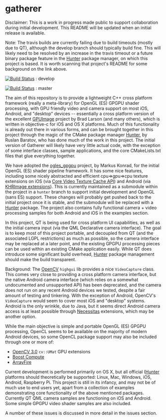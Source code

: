 # gatherer

Disclaimer: This is a work in progress made public to support collaboration during initial development.  This README will be updated when an initial release is available.

Note: The travis builds are currently failing due to build timeouts (mostly due to QT), although the develop branch should typically build fine.  This will likely need to be resolved by an increase in the travis timeout or a future binary package feature in the [Hunter](https://github.com/ruslo/hunter) package manager, on which this project is based.  It is worth scanning that project's README for some background on the link above.

[![Build Status](https://travis-ci.org/headupinclouds/gatherer.svg?branch=develop)](https://travis-ci.org/headupinclouds/gatherer) : develop

[![Build Status](https://travis-ci.org/headupinclouds/gatherer.svg?branch=master)](https://travis-ci.org/headupinclouds/gatherer) : master

The aim of this repository is to provide a lightweight C++ cross platform framework (really a meta-library) for OpenGL (ES) GPGPU shader processing, with GPU friendly video and camera support on most iOS, Android, and "desktop" devices -- essentially a cross platform version of the excellent [GPUImage](https://github.com/BradLarson/GPUImage) project by Brad Larson (and many others), which is written in objective-c for iOS and OS X platforms.  Much of this functionality is already out there in various forms, and can be brought together in this project through the magic of the CMake package manager [Hunter](https://github.com/ruslo/hunter), by Ruslan Baratov, who has done much of the work in this project.  The initial version of Gatherer will likely have very little actual code, with the exception of some interface classes, sample applications, and the core CMakeLists.txt files that glue everything together.

We have adopted the [ogles_gpgpu](https://github.com/internaut/ogles_gpgpu) project, by Markus Konrad, for the initial OpenGL (ES) shader pipeline framework.  It has some nice features, including some nicely abstracted and efficient cpu=>gpu=>cpu texture extensions on iOS (via [Core Video Texture Cache API](http://allmybrain.com/2011/12/08/rendering-to-a-texture-with-ios-5-texture-cache-api/)) and Android (via [KHRImage extensions](http://snorp.net/2011/12/16/android-direct-texture.html)).  This is currently maintained as a submodule within the project in a `hunter` branch to support initial development and OpenGL (sans ES) support.  These changes will probably get pushed back to the initial project once it is stable, and the submodule will be replaced with a [Hunter](https://github.com/ruslo/hunter) package.  The project also contains fully functional camera + video processing samples for both Android and iOS in the examples section.  

In this project, QT is being used for cross platform UI capabilities, as well as the initial camera input (via the QML Declarative camera interface).  The goal is to keep most of this project portable, and decoupled from QT (and the associated LGPL restrictions) as much as possible, so the camera interface may be replaced at a later point, and the existing GPGPU processing pieces can be used within an existing CMake application easily.  While QT does introduce some significant build overhead, [Hunter](https://github.com/ruslo/hunter) package management should make the build transparent.

Background: The [OpenCV](https://github.com/Itseez/opencv) `highgui` lib provides a nice `VideoCapture` class.  This comes very close to providing a cross platform camera interface, but the native Android camera interface (which relies on a somewhat undocumented and unsupported API) has been deprecated, and the camera does not run on any recent Android devices we tested, despite a fair amount of testing and tinkering.  With the exception of Android, OpenCV's `VideoCapture` would seem to cover most iOS and "desktop" systems.  Android is the only wrinkle, due to Java, but it seems direct Android camera access is at least possible through [Necessitas](https://necessitas.kde.org) extensions, which may be another option.

While the main objective is simple and portable OpenGL (ES) GPGPU processing, OpenCL seems to be available on the majority of modern Android devices, so some OpenCL package support may also be included through one or more of:

* [OpenCV 3.0](https://github.com/Itseez/opencv) `cv::UMat` GPU extensions
* [Boost Compute](https://github.com/boostorg/compute)
* [ArrayFire](https://github.com/arrayfire/arrayfire)

Current development is performed primarily on OS X, but all official ([Hunter](https://github.com/ruslo/hunter) platforms should theoretically be supported: Linux, Mac, Windows, iOS, Android, Raspberry Pi.  This project is still in its infancy, and may not be of much use to end users yet, apart from a collection of examples demonstrating core functionality of the above mentioned packages.  Currently QT QML camera samples are functioning on iOS and Android.  Some simple GPGPU video shader samples are also included. 

A number of these issues is discussed in more detail in the issues section.
